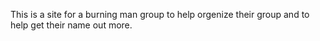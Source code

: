 This is a site for a burning man group to help orgenize their group and 
to help get their name out more.